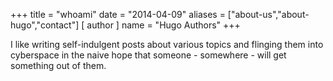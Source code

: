 +++
title = "whoami"
date = "2014-04-09"
aliases = ["about-us","about-hugo","contact"]
[ author ]
  name = "Hugo Authors"
+++

I like writing self-indulgent posts about various topics and flinging them into cyberspace in the naive hope that someone - somewhere - will get something out of them.